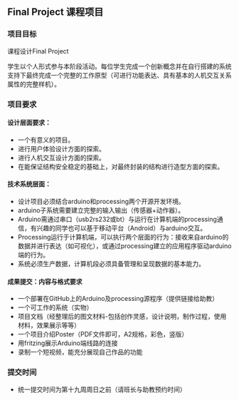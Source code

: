 ## Final Project 课程项目

### 项目目标
课程设计Final Project

学生以个人形式参与本阶段活动。每位学生完成一个创新概念并在自行搭建的系统支持下最终完成一个完整的工作原型（可进行功能表达、具有基本的人机交互关系属性的完整样机）。


### 项目要求

#### 设计层面要求：
- 一个有意义的项目。
- 进行用户体验设计方面的探索。
- 进行人机交互设计方面的探索。
- 在能保证结构安全稳定的基础上，对最终封装的结构进行造型方面的探索。

#### 技术系统层面：
- 设计项目必须结合arduino和processing两个开源开发环境。
- arduino子系统需要建立完整的输入输出（传感器+动作器）。
- Arduino需通过串口（usb2rs232或bt）与运行在计算机端的processing通信，有兴趣的同学也可以基于移动平台（Android）与arduino交互。
- Processing运行于计算机端，可以执行两个层面的行为：接收来自arduino的数据并进行表达（如可视化），或通过processing建立的应用程序驱动arduino端的行为。
- 系统必须生产数据，计算机段必须具备管理和呈现数据的基本能力。

#### 成果提交：内容与格式要求
- 一个部署在GitHub上的Arduino及processing源程序（提供链接给助教）
- 一个可工作的系统（实物）
- 项目文档（经整理后的图文材料-包括创作灵感，设计说明，制作过程，使用材料，效果展示等等）
- 一个项目介绍Poster（PDF文件即可，A2规格，彩色，竖版）
- 用fritzing展示Arduino端线路的连接
- 录制一个短视频，能充分展现自己作品的功能

### 提交时间

- 统一提交时间为第十九周周日之前（请班长与助教预约时间）

